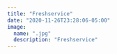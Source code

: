 ```yaml
---
title: "Freshservice"
date: "2020-11-26T23:28:06-05:00"
image:
  name: ".jpg"
  description: "Freshservice"
---
```

